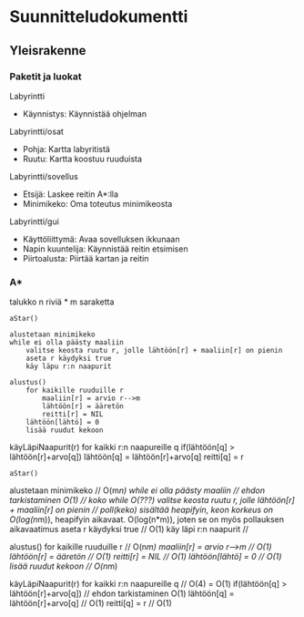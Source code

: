 Suunnitteludokumentti
====================
Yleisrakenne
------------
### Paketit ja luokat
Labyrintti
- Käynnistys: Käynnistää ohjelman

Labyrintti/osat
- Pohja: Kartta labyritistä
- Ruutu: Kartta koostuu ruuduista

Labyrintti/sovellus
- Etsijä: Laskee reitin A*:lla
- Minimikeko: Oma toteutus minimikeosta

Labyrintti/gui
- Käyttöliittymä: Avaa sovelluksen ikkunaan
- Napin kuuntelija: Käynnistää reitin etsimisen
- Piirtoalusta: Piirtää kartan ja reitin

### A*

talukko n riviä * m saraketta

	aStar()

	alustetaan minimikeko
	while ei olla päästy maaliin
		valitse keosta ruutu r, jolle lähtöön[r] + maaliin[r] on pienin
		aseta r käydyksi true
		käy läpu r:n naapurit
	
	alustus()
		for kaikille ruuduille r
			maaliin[r] = arvio r-->m
			lähtöön[r] = ääretön
			reitti[r] = NIL
		lähtöön[lähtö] = 0
		lisää ruudut kekoon

käyLäpiNaapurit(r)
for kaikki r:n naapureille q
	if(lähtöön[q] > lähtöön[r]+arvo[q])
		lähtöön[q] = lähtöön[r]+arvo[q]
		reitti[q] = r
		
	aStar()
alustetaan minimikeko			// O(m*n)
while ei olla päästy maaliin 	// ehdon tarkistaminen O(1)
								// koko while O(???)
	valitse keosta ruutu r, jolle lähtöön[r] + maaliin[r] on pienin
								// poll(keko) sisältää heapifyin, keon korkeus on O(log(n*m)),
								heapifyin aikavaat. O(log(n*m)), joten se on myös pollauksen 									aikavaatimus
	aseta r käydyksi true 		// O(1)
	käy läpi r:n naapurit		//
	

alustus()
for kaikille ruuduille r		// O(n*m)
	maaliin[r] = arvio r-->m	// O(1)
	lähtöön[r] = ääretön		// O(1)
	reitti[r] = NIL				// O(1)
lähtöön[lähtö] = 0				// O(1)
lisää ruudut kekoon				// O(n*m)


käyLäpiNaapurit(r)
for kaikki r:n naapureille q 	// O(4) = O(1)
	if(lähtöön[q] > lähtöön[r]+arvo[q]) // ehdon tarkistaminen O(1)
		lähtöön[q] = lähtöön[r]+arvo[q]	// O(1)
		reitti[q] = r					// O(1)
		
